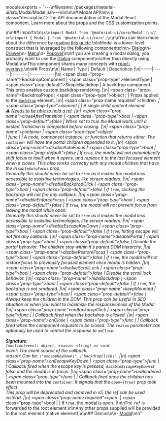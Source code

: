 module.exports = "---\nfilename: /packages/material-ui/src/Modal/Modal.js\n---\n\n<!--- This documentation is automatically generated, do not try to edit it. -->\n\n# Modal API\n\n<p class=\"description\">The API documentation of the Modal React component. Learn more about the props and the CSS customization points.</p>\n\n## Import\n\n```js\nimport Modal from '@material-ui/core/Modal';\n// or\nimport { Modal } from '@material-ui/core';\n```\n\nYou can learn more about the difference by [reading this guide](/guides/minimizing-bundle-size/).\n\nModal is a lower-level construct that is leveraged by the following components:\n\n- [Dialog](/api/dialog/)\n- [Drawer](/api/drawer/)\n- [Menu](/api/menu/)\n- [Popover](/api/popover/)\n\nIf you are creating a modal dialog, you probably want to use the [Dialog](/api/dialog/) component\nrather than directly using Modal.\n\nThis component shares many concepts with [react-overlays](https://react-bootstrap.github.io/react-overlays/#modals).\n\n## Props\n\n| Name | Type | Default | Description |\n|:-----|:-----|:--------|:------------|\n| <span class=\"prop-name\">BackdropComponent</span> | <span class=\"prop-type\">elementType</span> | <span class=\"prop-default\">SimpleBackdrop</span> | A backdrop component. This prop enables custom backdrop rendering. |\n| <span class=\"prop-name\">BackdropProps</span> | <span class=\"prop-type\">object</span> |  | Props applied to the [`Backdrop`](/api/backdrop/) element. |\n| <span class=\"prop-name required\">children&nbsp;*</span> | <span class=\"prop-type\">element</span> |  | A single child content element.<br>⚠️ [Needs to be able to hold a ref](/guides/composition/#caveat-with-refs). |\n| <span class=\"prop-name\">closeAfterTransition</span> | <span class=\"prop-type\">bool</span> | <span class=\"prop-default\">false</span> | When set to true the Modal waits until a nested Transition is completed before closing. |\n| <span class=\"prop-name\">container</span> | <span class=\"prop-type\">object<br>&#124;&nbsp;func</span> |  | A node, component instance, or function that returns either. The `container` will have the portal children appended to it. |\n| <span class=\"prop-name\">disableAutoFocus</span> | <span class=\"prop-type\">bool</span> | <span class=\"prop-default\">false</span> | If `true`, the modal will not automatically shift focus to itself when it opens, and replace it to the last focused element when it closes. This also works correctly with any modal children that have the `disableAutoFocus` prop.<br>Generally this should never be set to `true` as it makes the modal less accessible to assistive technologies, like screen readers. |\n| <span class=\"prop-name\">disableBackdropClick</span> | <span class=\"prop-type\">bool</span> | <span class=\"prop-default\">false</span> | If `true`, clicking the backdrop will not fire any callback. |\n| <span class=\"prop-name\">disableEnforceFocus</span> | <span class=\"prop-type\">bool</span> | <span class=\"prop-default\">false</span> | If `true`, the modal will not prevent focus from leaving the modal while open.<br>Generally this should never be set to `true` as it makes the modal less accessible to assistive technologies, like screen readers. |\n| <span class=\"prop-name\">disableEscapeKeyDown</span> | <span class=\"prop-type\">bool</span> | <span class=\"prop-default\">false</span> | If `true`, hitting escape will not fire any callback. |\n| <span class=\"prop-name\">disablePortal</span> | <span class=\"prop-type\">bool</span> | <span class=\"prop-default\">false</span> | Disable the portal behavior. The children stay within it's parent DOM hierarchy. |\n| <span class=\"prop-name\">disableRestoreFocus</span> | <span class=\"prop-type\">bool</span> | <span class=\"prop-default\">false</span> | If `true`, the modal will not restore focus to previously focused element once modal is hidden. |\n| <span class=\"prop-name\">disableScrollLock</span> | <span class=\"prop-type\">bool</span> | <span class=\"prop-default\">false</span> | Disable the scroll lock behavior. |\n| <span class=\"prop-name\">hideBackdrop</span> | <span class=\"prop-type\">bool</span> | <span class=\"prop-default\">false</span> | If `true`, the backdrop is not rendered. |\n| <span class=\"prop-name\">keepMounted</span> | <span class=\"prop-type\">bool</span> | <span class=\"prop-default\">false</span> | Always keep the children in the DOM. This prop can be useful in SEO situation or when you want to maximize the responsiveness of the Modal. |\n| <span class=\"prop-name\">onBackdropClick</span> | <span class=\"prop-type\">func</span> |  | Callback fired when the backdrop is clicked. |\n| <span class=\"prop-name\">onClose</span> | <span class=\"prop-type\">func</span> |  | Callback fired when the component requests to be closed. The `reason` parameter can optionally be used to control the response to `onClose`.<br><br>**Signature:**<br>`function(event: object, reason: string) => void`<br>*event:* The event source of the callback.<br>*reason:* Can be: `\"escapeKeyDown\"`, `\"backdropClick\"`. |\n| <span class=\"prop-name\">onEscapeKeyDown</span> | <span class=\"prop-type\">func</span> |  | Callback fired when the escape key is pressed, `disableEscapeKeyDown` is false and the modal is in focus. |\n| <span class=\"prop-name\">onRendered</span> | <span class=\"prop-type\">func</span> |  | Callback fired once the children has been mounted into the `container`. It signals that the `open={true}` prop took effect.<br>This prop will be deprecated and removed in v5, the ref can be used instead. |\n| <span class=\"prop-name required\">open&nbsp;*</span> | <span class=\"prop-type\">bool</span> |  | If `true`, the modal is open. |\n\nThe `ref` is forwarded to the root element.\n\nAny other props supplied will be provided to the root element (native element).\n\n## Demos\n\n- [Modal](/components/modal/)\n\n"